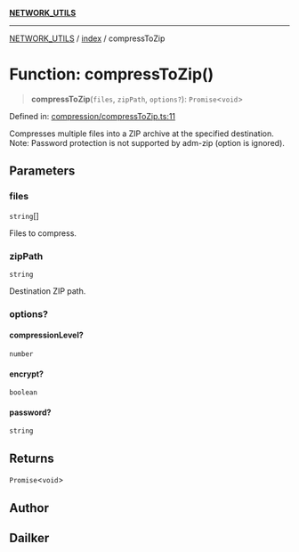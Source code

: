 [**NETWORK_UTILS**](../../README.md)

***

[NETWORK_UTILS](../../README.md) / [index](../README.md) / compressToZip

# Function: compressToZip()

> **compressToZip**(`files`, `zipPath`, `options?`): `Promise`\<`void`\>

Defined in: [compression/compressToZip.ts:11](https://github.com/dailker/everyutil/blob/26e2bb73429918cf0d08899e9efd90b82a42c92e/src/compression/compressToZip.ts#L11)

Compresses multiple files into a ZIP archive at the specified destination.
Note: Password protection is not supported by adm-zip (option is ignored).

## Parameters

### files

`string`[]

Files to compress.

### zipPath

`string`

Destination ZIP path.

### options?

#### compressionLevel?

`number`

#### encrypt?

`boolean`

#### password?

`string`

## Returns

`Promise`\<`void`\>

## Author

## Dailker
